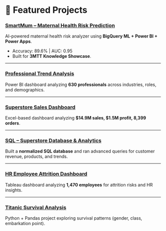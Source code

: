 # 🚀 Featured Projects

### [SmartMum – Maternal Health Risk Prediction](https://github.com/Temitopeadep/SmartMum--Maternal-Health-Risk-Prediction)
AI-powered maternal health risk analyzer using **BigQuery ML + Power BI + Power Apps**.  
- Accuracy: 89.6% | AUC: 0.95  
- Built for **3MTT Knowledge Showcase**.  

---

### [Professional Trend Analysis](https://github.com/Temitopeadep/Professional-Trend-Analysis)
Power BI dashboard analyzing **630 professionals** across industries, roles, and demographics.  

---

### [Superstore Sales Dashboard](https://github.com/Temitopeadep/SUPERSTORE)
Excel-based dashboard analyzing **$14.9M sales, $1.5M profit, 8,399 orders**.  

---

### [SQL – Superstore Database & Analytics](https://github.com/Temitopeadep/SUPERSTORE-SQL)
Built a **normalized SQL database** and ran advanced queries for customer revenue, products, and trends.  

---

### [HR Employee Attrition Dashboard](https://github.com/Temitopeadep/HR-EMPLOYEE-ATTRITION-DASHBOARD)
Tableau dashboard analyzing **1,470 employees** for attrition risks and HR insights.  

---

### [Titanic Survival Analysis](https://github.com/Temitopeadep/TITANIC-DATASET)
Python + Pandas project exploring survival patterns (gender, class, embarkation point).
